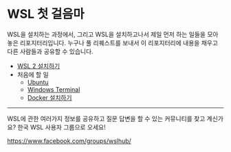 # WSL 첫 걸음마

WSL을 설치하는 과정에서, 그리고 WSL을 설치하고나서 제일 먼저 하는 일들을 모아놓은 리포지터리입니다. 누구나 풀 리퀘스트를 보내서 이 리포지터리에 내용을 채우고 다른 사람들과 공유할 수 있습니다.

- [WSL 2 설치하기](install-wsl-2.md)
- 처음에 할 일
  - [Ubuntu](firststep/ubuntu.md)
  - [Windows Terminal](firststep/winterm.md)  
  - [Docker 설치하기](firststep/docker.md)

---

WSL에 관한 여러가지 정보를 공유하고 질문 답변을 할 수 있는 커뮤니티를 찾고 계신가요? 한국 WSL 사용자 그룹으로 오세요!

https://www.facebook.com/groups/wslhub/
